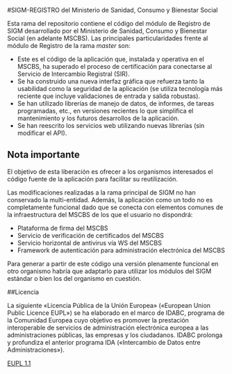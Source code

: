 #SIGM-REGISTRO del Ministerio de Sanidad, Consumo y Bienestar Social

Esta rama del repositorio contiene el código del módulo de Registro de SIGM desarrollado por el Ministerio de Sanidad, Consumo y Bienestar Social (en adelante MSCBS). Las principales particularidades frente al módulo de Registro de la rama *master* son:

- Este es el código de la aplicación que, instalada y operativa en el MSCBS, ha superado el proceso de certificación para conectarse al Servicio de Intercambio Registral (SIR).
- Se ha construido una nueva interfaz gráfica que refuerza tanto la usabilidad como la seguridad de la aplicación (se utiliza tecnología más reciente que incluye validaciones de entrada y salida robustas).
- Se han utilizado librerías de manejo de datos, de informes, de tareas programadas, etc., en versiones recientes lo que simplifica el mantenimiento y los futuros desarrollos de la aplicación. 
- Se han reescrito los servicios web utilizando nuevas librerías (sin modificar el API).

## Nota importante

El objetivo de esta liberación es ofrecer a los organismos interesados el código fuente de la aplicación para facilitar su reutilización.

Las modificaciones realizadas a la rama principal de SIGM no han conservado la multi-entidad. Además, la aplicación como un todo no es completamente funcional dado que se conecta con elementos comunes de la infraestructura del MSCBS de los que el usuario no dispondrá:

- Plataforma de firma del MSCBS
- Servicio de verificación de certificados del MSCBS
- Servicio horizontal de antivirus vía WS del MSCBS
- Framework de autenticación para administración electrónica del MSCBS

Para generar a partir de este código una versión plenamente funcional en otro organismo habría que adaptarlo para utilizar los módulos del SIGM estándar o bien los del organismo en cuestión.

##Licencia

La siguiente «Licencia Pública de la Unión Europea» («European Union Public Licence EUPL») se ha elaborado en el marco de IDABC, programa de la Comunidad Europea cuyo objetivo es promover la prestación interoperable de servicios de administración electrónica europea a las administraciones públicas, las empresas y los ciudadanos. IDABC prolonga y profundiza el anterior programa IDA («Intercambio de Datos entre Administraciones»). 

<a href="https://joinup.ec.europa.eu/system/files/ES/EUPL%20v.1.1%20-%20Licencia.pdf" target="_new">EUPL 1.1</a>

